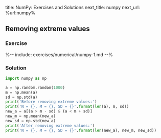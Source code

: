 title: NumPy: Exercises and Solutions
next_title: numpy
next_url: %url:numpy%


## Removing extreme values

### Exercise

%-- include: exercises/numerical/numpy-1.md --%


### Solution

```python
import numpy as np

a = np.random.random(1000)
m = np.mean(a)
sd = np.std(a)
print('Before removing extreme values:')
print('N = {}, M = {}, SD = {}'.format(len(a), m, sd))
new_a = a[(a > m - sd) & (a < m + sd)]
new_m = np.mean(new_a)
new_sd = np.std(new_a)
print('After removing extreme values:')
print('N = {}, M = {}, SD = {}'.format(len(new_a), new_m, new_sd))
```
